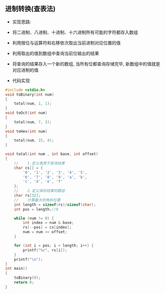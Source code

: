 ## 进制转换(查表法)

- 实现思路:
+ 将二进制、八进制、十进制、十六进制所有可能的字符都存入数组

+ 利用按位与运算符和右移依次取出当前进制对应位置的值

+ 利用取出的值到数组中查询当前位输出的结果

+ 将查询的结果存入一个新的数组, 当所有位都查询存储完毕, 新数组中的值就是对应进制的值
- 代码实现

```c
#include <stdio.h>
void toBinary(int num)
{
    total(num, 1, 1);
}
void toOct(int num)
{
    total(num, 7, 3);
}
void toHex(int num)
{
    total(num, 15, 4);
}

void total(int num , int base, int offset)
{
    //    1.定义表用于查询结果
    char cs[] = {
        '0', '1', '2', '3', '4', '5',
        '6', '7', '8', '9', 'a', 'b',
        'c', 'd', 'e', 'f'
    };
    //    2.定义保存结果的数组
    char rs[32];
    //    计算最大的角标位置
    int length = sizeof(rs)/sizeof(char);
    int pos = length;//8

    while (num != 0) {
        int index = num & base;
        rs[--pos] = cs[index];
        num = num >> offset;
    }

    for (int i = pos; i < length; i++) {
        printf("%c", rs[i]);
    }
    printf("\n");
}
int main()
{
    toBinary(9);
    return 0;
}
```

# 